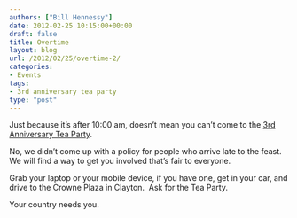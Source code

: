 ```yaml
---
authors: ["Bill Hennessy"]
date: 2012-02-25 10:15:00+00:00
draft: false
title: Overtime
layout: blog
url: /2012/02/25/overtime-2/
categories:
- Events
tags:
- 3rd anniversary tea party
type: "post"
---
```


Just because it’s after 10:00 am, doesn’t mean you can’t come to the [3rd Anniversary Tea Party](https://3rdanniversaryteaparty.eventbrite.com/).

No, we didn’t come up with a policy for people who arrive late to the feast. We will find a way to get you involved that’s fair to everyone.

Grab your laptop or your mobile device, if you have one, get in your car, and drive to the Crowne Plaza in Clayton.  Ask for the Tea Party.

Your country needs you.
